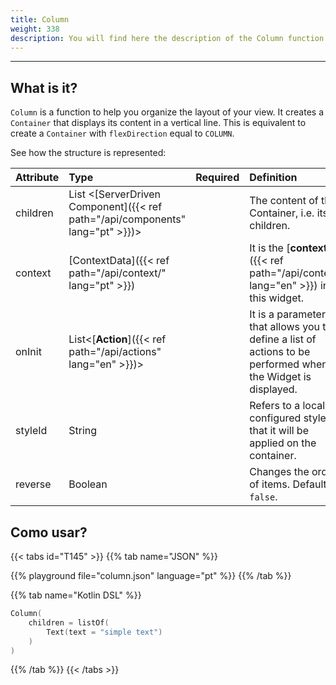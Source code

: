 ```yaml
---
title: Column
weight: 338
description: You will find here the description of the Column function and its attributes details
---
```


---


## What is it?

`Column` is a function to help you organize the layout of your view. It  creates a `Container` that displays its content in a vertical line. This is equivalent to create a `Container` with `flexDirection` equal to `COLUMN`.

See how the structure is represented:

| **Attribute** | **Type**  | Required | **Definition** |
| :----------- | :------------------------------------------------------------- | :---------: | :---------------------------------------------------------------------------------------------------------------- |
| children     | List &lt;[ServerDriven Component]({{< ref path="/api/components" lang="pt" >}})&gt; |            | The content of this Container, i.e. its children.
| context      | [ContextData]({{< ref path="/api/context/" lang="pt" >}})                           |             | It is the [**context**]({{< ref path="/api/context" lang="en" >}}) in this widget.                                                    |
| onInit       | List&lt;[**Action**]({{< ref path="/api/actions" lang="en" >}})&gt; |  | It is a parameter that allows you to define a list of actions to be performed when the Widget is displayed. |
| styleId   | String                                                |             | Refers to a locally configured style that it will be applied on the container. |
| reverse   | Boolean                                                |             | Changes the order of items. Default is `false`. |


## Como usar?

{{< tabs id="T145" >}}
{{% tab name="JSON" %}}

<!-- json-playground:column.json
{
  "_beagleComponent_" : "beagle:container",
  "children" : [ {
    "_beagleComponent_" : "beagle:text",
    "text" : "simple text"
  } ],
  "style" : {
    "flex" : {
      "flexDirection" : "COLUMN"
    }
  }
}
-->

{{% playground file="column.json" language="pt" %}}
{{% /tab %}}

{{% tab name="Kotlin DSL" %}}

```kotlin
Column(
    children = listOf(
        Text(text = "simple text")
    )
)
```

{{% /tab %}}
{{< /tabs >}}
